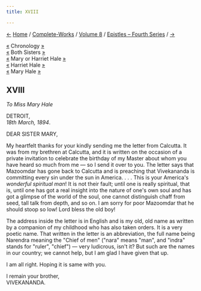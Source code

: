 ```yaml
---
title: XVIII

---
```

<div>

[←](017_babies.htm) [Home](../../../index.htm) /
[Complete-Works](../../complete_works.htm) / [Volume
8](../volume_8_contents.htm) / [Epistles – Fourth
Series](epistles_fourth_series_contents.htm) / [→](019_sister.htm)

  

[«](../../volume_7/epistles_third_series/14_sister.htm) Chronology
[»](../../volume_6/epistles_second_series/040_maharaja_of_khetri.htm)  
[«](017_babies.htm) Both Sisters
[»](../../volume_6/epistles_second_series/043_sisters.htm)  
[«](017_babies.htm) Mary or Harriet Hale [»](019_sister.htm)  
[«](017_babies.htm) Harriet Hale
[»](../../volume_6/epistles_second_series/043_sisters.htm)  
[«](017_babies.htm) Mary Hale [»](019_sister.htm)

## XVIII

*To Miss Mary Hale*

DETROIT,  
*18th March, 1894*.

DEAR SISTER MARY,

My heartfelt thanks for your kindly sending me the letter from Calcutta.
It was from my brethren at Calcutta, and it is written on the occasion
of a private invitation to celebrate the birthday of my Master about
whom you have heard so much from me — so I send it over to you. The
letter says that Mazoomdar has gone back to Calcutta and is preaching
that Vivekananda is committing every sin under the sun in America. . . .
This is your America's *wonderful spiritual man*! It is not their fault;
until one is really spiritual, that is, until one has got a real insight
into the nature of one's own soul and has got a glimpse of the world of
the soul, one cannot distinguish chaff from seed, tall talk from depth,
and so on. I am sorry for poor Mazoomdar that he should stoop so low!
Lord bless the old boy!

The address inside the letter is in English and is my old, old name as
written by a companion of my childhood who has also taken orders. It is
a very poetic name. That written in the letter is an abbreviation, the
full name being Narendra meaning the "Chief of men" ("nara" means "man",
and "indra" stands for "ruler", "chief") — very ludicrous, isn't it? But
such are the names in our country; we cannot help, but I am glad I have
given that up.

I am all right. Hoping it is same with you.

I remain your brother,  
VIVEKANANDA.

</div>

